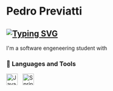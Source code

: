 # Pedro Previatti
<h2>
  <!-- Typing SVG by DenverCoding - https://github.com/DenverCoder1/readme-typing-svg -->
  <a href="https://git.io/typing-svg"><img src="https://readme-typing-svg.demolab.com?font=Lucida+Console&pause=1000&color=0802a3&random=false&width=435&lines=Backend+Developer;Currently+Learning;Practicing+Everyday" alt="Typing SVG" /></a>
</h2>

<p>
  I'm a software engeneering student with 
</p>


### 🧰 Languages and Tools

<img align="left" alt="Java" width="30px" style="padding-right:10px;" src="https://cdn.jsdelivr.net/gh/devicons/devicon/icons/java/java-original.svg"/>
<img align="left" alt="Spring" width="30px" style="padding-right:10px;" src="https://cdn.jsdelivr.net/gh/devicons/devicon/icons/spring/spring-original.svg" />
